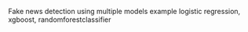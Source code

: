 Fake news detection using multiple models example logistic regression, xgboost, randomforestclassifier
